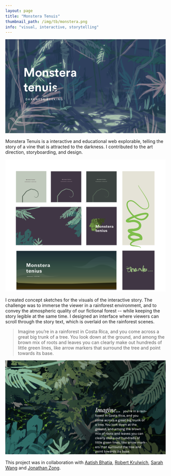 ```yaml
---
layout: page
title: "Monstera Tenuis"
thumbnail_path: /img/tb/monstera.png
info: "visual, interactive, storytelling"
---
```


![Monstera](/img/monstera/monstear.jpg)

Monstera Tenuis is a interactive and educational web explorable, telling the story of a vine that is attracted to the darkness. I contributed to the art direction, storyboarding, and design. 

![Monstera](/img/monstera/process.png)

I created concept sketches for the visuals of the interactive story. The challenge was to immerse the viewer in a rainforest environment, and to convey the atmospheric quality of our fictional forest -- while keeping the story legible at the same time. I designed an interface where viewers can scroll through the story text, which is overlaid on the rainforest scenes.

>Imagine you’re in a rainforest in Costa Rica, and you come across a great big trunk of a tree. You look down at the ground, and among the brown mix of roots and leaves you can clearly make out hundreds of little green lines, like arrow markers that surround the tree and point towards its base.

![Monstera](/img/monstera/scene2.jpg)


This project was in collaboration with [Aatish Bhatia](http://www.aatishb.com/), [Robert Krulwich](http://www.radiolab.org/people/robert-krulwich/), [Sarah Wang](http://sarahywang.tumblr.com/) and [Jonathan Zong](http://jonathanzong.com). 